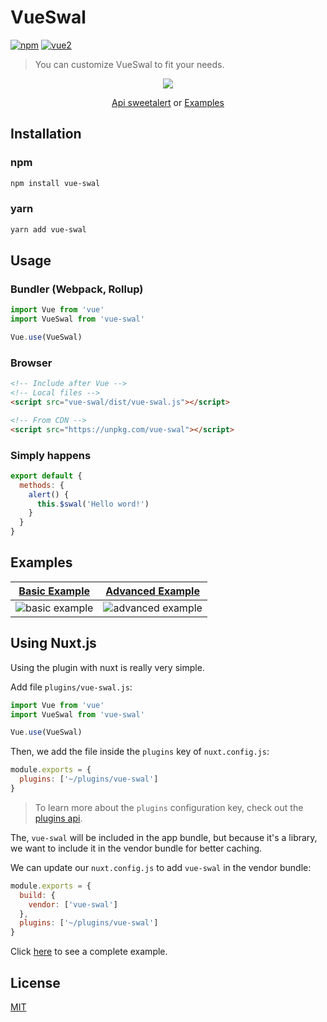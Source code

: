 # VueSwal

[![npm](https://img.shields.io/npm/v/vue-swal.svg)](https://www.npmjs.com/package/vue-swal) [![vue2](https://img.shields.io/badge/vue-2.x-brightgreen.svg)](https://vuejs.org/)

> You can customize VueSwal to fit your needs.

<p align="center">
  <a href="https://www.npmjs.com/package/vue-swal" target="_blank"><img src="https://sweetalert.js.org/assets/images/modal-examples.png"></a>
</p>

<p align="center">
  <a href="https://sweetalert.js.org/guides/#getting-started" target="_blank">Api sweetalert</a> or 
  <a href="#examples" target="_blank">Examples</a>
</p>

## Installation

### npm

```bash
npm install vue-swal
```

### yarn

```bash
yarn add vue-swal
```

## Usage

### Bundler (Webpack, Rollup)

```js
import Vue from 'vue'
import VueSwal from 'vue-swal'

Vue.use(VueSwal)
```

### Browser

```html
<!-- Include after Vue -->
<!-- Local files -->
<script src="vue-swal/dist/vue-swal.js"></script>

<!-- From CDN -->
<script src="https://unpkg.com/vue-swal"></script>
```

### Simply happens

```js
export default {
  methods: {
    alert() {
      this.$swal('Hello word!')
    }
  }
}
```

## Examples

|[Basic Example](https://jsfiddle.net/anteriovieira/xkkbfL3L/1800) | [Advanced Example](https://jsfiddle.net/anteriovieira/xkkbfL3L/1801) |
|--------|-------------|
|![basic example](https://raw.githubusercontent.com/anteriovieira/vue-swal/master/media/basic-example.png#1) | ![advanced example](https://raw.githubusercontent.com/anteriovieira/vue-swal/master/media/advanced-example.png#1)

## Using Nuxt.js

Using the plugin with nuxt is really very simple.

Add file `plugins/vue-swal.js`:

```js
import Vue from 'vue'
import VueSwal from 'vue-swal'

Vue.use(VueSwal)
```

Then, we add the file inside the `plugins` key of `nuxt.config.js`:

```js
module.exports = {
  plugins: ['~/plugins/vue-swal']
}
```

> To learn more about the `plugins` configuration key, check out the [plugins api](/api/configuration-plugins).

The, `vue-swal` will be included in the app bundle, but because it's a library, we want to include it in the vendor bundle for better caching.

We can update our `nuxt.config.js` to add `vue-swal` in the vendor bundle:

```js
module.exports = {
  build: {
    vendor: ['vue-swal']
  },
  plugins: ['~/plugins/vue-swal']
}
```

Click [here](https://github.com/anteriovieira/vue-swal-ssr-app) to see a complete example.

## License

[MIT](http://opensource.org/licenses/MIT)
